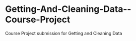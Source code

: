 # Getting-And-Cleaning-Data--Course-Project
Course Project submission for Getting and Cleaning Data

